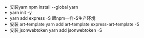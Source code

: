 - 安装yarn npm install --global yarn
- yarn init -y
- yarn add express -S 跟npm一样-S生产环境
- 安装 art-template yarn add art-template express-art-template -S
- 安装 jsonwebtoken yarn add jsonwebtoken -S